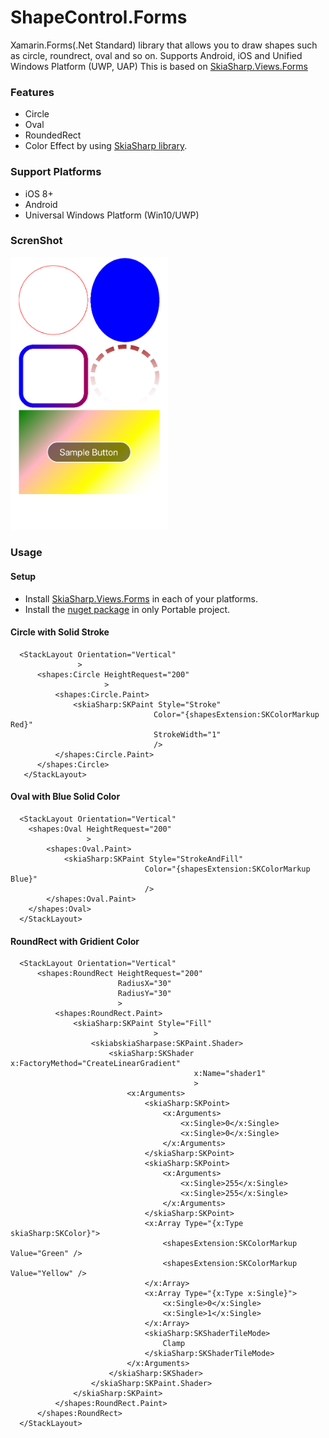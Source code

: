 # ShapeControl.Forms

Xamarin.Forms(.Net Standard) library that allows you to draw shapes such as circle, roundrect, oval and so on.
Supports Android, iOS and Unified Windows Platform (UWP, UAP)
This is based on [SkiaSharp.Views.Forms](https://www.nuget.org/packages/SkiaSharp.Views.Forms)

### Features

* Circle
* Oval
* RoundedRect
* Color Effect by using [SkiaSharp library](https://www.nuget.org/packages/SkiaSharp.Views.Forms).

### Support Platforms

* iOS 8+
* Android
* Universal Windows Platform (Win10/UWP)

### ScrenShot

<img src="ScreenShots/IMG_1113.JPG" width="50%" height="50%" />

### Usage

#### Setup

* Install [SkiaSharp.Views.Forms](https://www.nuget.org/packages/SkiaSharp.Views.Forms) in each of your platforms.
* Install the [nuget package](https://www.nuget.org/packages/ShapeControl.Forms/) in only Portable project.

#### Circle with Solid Stroke

```
  <StackLayout Orientation="Vertical"
               >
      <shapes:Circle HeightRequest="200"
                     >
          <shapes:Circle.Paint>
              <skiaSharp:SKPaint Style="Stroke"
                                Color="{shapesExtension:SKColorMarkup Red}"
                                StrokeWidth="1"
                                />
          </shapes:Circle.Paint>
      </shapes:Circle>
   </StackLayout>
```

#### Oval with Blue Solid Color

```
  <StackLayout Orientation="Vertical"
    <shapes:Oval HeightRequest="200"
                 >
        <shapes:Oval.Paint>
            <skiaSharp:SKPaint Style="StrokeAndFill"
                              Color="{shapesExtension:SKColorMarkup Blue}"
                              />
        </shapes:Oval.Paint>
    </shapes:Oval>
  </StackLayout>
```

#### RoundRect with Gridient Color

```
  <StackLayout Orientation="Vertical"
      <shapes:RoundRect HeightRequest="200"
                        RadiusX="30"
                        RadiusY="30"
                        >
          <shapes:RoundRect.Paint>
              <skiaSharp:SKPaint Style="Fill"
                                >
                  <skiabskiaSharpase:SKPaint.Shader>
                      <skiaSharp:SKShader x:FactoryMethod="CreateLinearGradient"
                                         x:Name="shader1"
                                         >
                          <x:Arguments>
                              <skiaSharp:SKPoint>
                                  <x:Arguments>
                                      <x:Single>0</x:Single>
                                      <x:Single>0</x:Single>
                                  </x:Arguments>
                              </skiaSharp:SKPoint>
                              <skiaSharp:SKPoint>
                                  <x:Arguments>
                                      <x:Single>255</x:Single>
                                      <x:Single>255</x:Single>
                                  </x:Arguments>
                              </skiaSharp:SKPoint>
                              <x:Array Type="{x:Type skiaSharp:SKColor}">
                                  <shapesExtension:SKColorMarkup Value="Green" />
                                  <shapesExtension:SKColorMarkup Value="Yellow" />
                              </x:Array>
                              <x:Array Type="{x:Type x:Single}">
                                  <x:Single>0</x:Single>
                                  <x:Single>1</x:Single>
                              </x:Array>
                              <skiaSharp:SKShaderTileMode>
                                  Clamp
                              </skiaSharp:SKShaderTileMode>
                          </x:Arguments>
                      </skiaSharp:SKShader>
                  </skiaSharp:SKPaint.Shader>
              </skiaSharp:SKPaint>
          </shapes:RoundRect.Paint>
      </shapes:RoundRect>
  </StackLayout>
```
